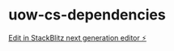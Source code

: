 # uow-cs-dependencies

[Edit in StackBlitz next generation editor ⚡️](https://stackblitz.com/~/github.com/jamesy0ung/uow-cs-dependencies)